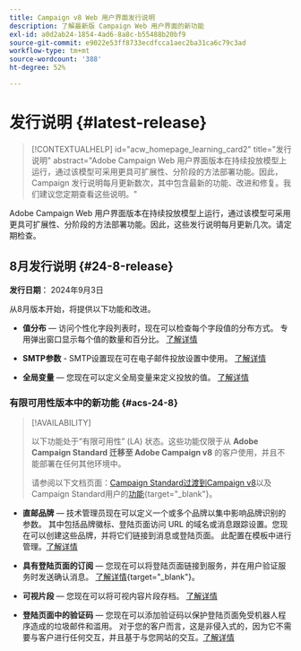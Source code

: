 ```yaml
---
title: Campaign v8 Web 用户界面发行说明
description: 了解最新版 Campaign Web 用户界面的新功能
exl-id: a0d2ab24-1854-4ad6-8a8c-b55488b20bf9
source-git-commit: e9022e53ff8733ecdfcca1aec2ba31ca6c79c3ad
workflow-type: tm+mt
source-wordcount: '388'
ht-degree: 52%

---
```


# 发行说明 {#latest-release}

>[!CONTEXTUALHELP]
>id="acw_homepage_learning_card2"
>title="发行说明"
>abstract="Adobe Campaign Web 用户界面版本在持续投放模型上运行，通过该模型可采用更具可扩展性、分阶段的方法部署功能。因此，Campaign 发行说明每月更新数次，其中包含最新的功能、改进和修复。我们建议您定期查看这些说明。"

Adobe Campaign Web 用户界面版本在持续投放模型上运行，通过该模型可采用更具可扩展性、分阶段的方法部署功能。因此，这些发行说明每月更新几次。请定期检查。

## 8月发行说明 {#24-8-release}

**发行日期**： 2024年9月3日

从8月版本开始，将提供以下功能和改进。

* **值分布** — 访问个性化字段列表时，现在可以检查每个字段值的分布方式。 专用弹出窗口显示每个值的数量和百分比。 [了解详情](../query/build-query.md#distribution-values-query)

* **SMTP参数** - SMTP设置现在可在电子邮件投放设置中使用。 [了解详情](../advanced-settings/delivery-settings.md#smtp)

* **全局变量** — 您现在可以定义全局变量来定义投放的值。 [了解详情](../advanced-settings/delivery-settings.md#variables-delivery)

### 有限可用性版本中的新功能 {#acs-24-8}

>[!AVAILABILITY]
>
>以下功能处于“有限可用性” (LA) 状态。这些功能仅限于从 **Adobe Campaign Standard 迁移至 Adobe Campaign v8** 的客户使用，并且不能部署在任何其他环境中。
>
>请参阅以下文档页面：[Campaign Standard过渡到Campaign v8](../rn/acs-migration.md)以及Campaign Standard用户的[功能](https://experienceleague.adobe.com/docs/experience-cloud/campaign/campaign-standard-migration-home.html?lang=zh-hans){target="_blank"}。

* **直邮品牌** — 技术管理员现在可以定义一个或多个品牌以集中影响品牌识别的参数。 其中包括品牌徽标、登陆页面访问 URL 的域名或消息跟踪设置。您现在可以创建这些品牌，并将它们链接到消息或登陆页面。 此配置在模板中进行管理。[了解详情](https://experienceleague.adobe.com/en/docs/experience-cloud/campaign/branding/branding-assign)

* **具有登陆页面的订阅** — 您现在可以将登陆页面链接到服务，并在用户验证服务时发送确认消息。 [了解详情](../landing-pages/lp-content.md#lp-message){target="_blank"}。

* **可视片段** — 您现在可以将可视内容片段存档。 [了解详情](../content/create-fragment.md#archive)

* **登陆页面中的验证码** — 您现在可以添加验证码以保护登陆页面免受机器人程序造成的垃圾邮件和滥用。 对于您的客户而言，这是非侵入式的，因为它不需要与客户进行任何交互，并且基于与您网站的交互。[了解详情](../landing-pages/create-lp.md#captcha)

<!--
* **Rest APIs** - As a Campaign Standard migrated user, you can now use Rest APIs to work with transactional messages. [Read more](https://experienceleague.adobe.com/docs/experience-cloud/campaign/apis/get-started-apis.html){target="_blank"}.-->
